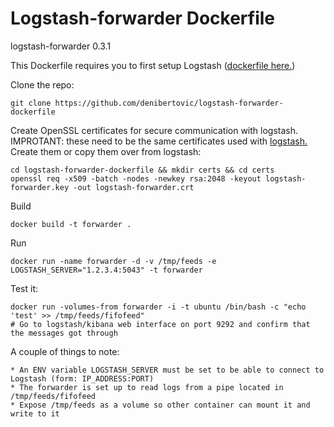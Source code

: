 # Logstash-forwarder Dockerfile

logstash-forwarder 0.3.1

This Dockerfile requires you to first setup Logstash ([dockerfile here.](https://github.com/denibertovic/logstash-dockerfile))

Clone the repo:

    git clone https://github.com/denibertovic/logstash-forwarder-dockerfile

Create OpenSSL certificates for secure communication with logstash.
IMPROTANT: these need to be the same certificates used with [logstash.](https://github.com/denibertovic/logstash-dockerfile)
Create them or copy them over from logstash:

    cd logstash-forwarder-dockerfile && mkdir certs && cd certs
    openssl req -x509 -batch -nodes -newkey rsa:2048 -keyout logstash-forwarder.key -out logstash-forwarder.crt


Build

    docker build -t forwarder .

Run
    
    docker run -name forwarder -d -v /tmp/feeds -e LOGSTASH_SERVER="1.2.3.4:5043" -t forwarder

Test it:

    docker run -volumes-from forwarder -i -t ubuntu /bin/bash -c "echo 'test' >> /tmp/feeds/fifofeed"
    # Go to logstash/kibana web interface on port 9292 and confirm that the messages got through

A couple of things to note:

    * An ENV variable LOGSTASH_SERVER must be set to be able to connect to Logstash (form: IP_ADDRESS:PORT)
    * The forwarder is set up to read logs from a pipe located in /tmp/feeds/fifofeed
    * Expose /tmp/feeds as a volume so other container can mount it and write to it